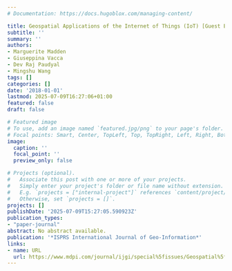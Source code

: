 ```yaml
---
# Documentation: https://docs.hugoblox.com/managing-content/

title: Geospatial Applications of the Internet of Things (IoT) [Guest Editors]
subtitle: ''
summary: ''
authors:
- Marguerite Madden
- Giuseppina Vacca
- Dev Raj Paudyal
- Mingshu Wang
tags: []
categories: []
date: '2018-01-01'
lastmod: 2025-07-09T16:27:06+01:00
featured: false
draft: false

# Featured image
# To use, add an image named `featured.jpg/png` to your page's folder.
# Focal points: Smart, Center, TopLeft, Top, TopRight, Left, Right, BottomLeft, Bottom, BottomRight.
image:
  caption: ''
  focal_point: ''
  preview_only: false

# Projects (optional).
#   Associate this post with one or more of your projects.
#   Simply enter your project's folder or file name without extension.
#   E.g. `projects = ["internal-project"]` references `content/project/deep-learning/index.md`.
#   Otherwise, set `projects = []`.
projects: []
publishDate: '2025-07-09T15:27:05.590923Z'
publication_types:
- "paper-journal"
abstract: No abstract available.
publication: '*ISPRS International Journal of Geo-Information*'
links:
- name: URL
  url: https://www.mdpi.com/journal/ijgi/special%5fissues/Geospatial%5fIoT
---
```

